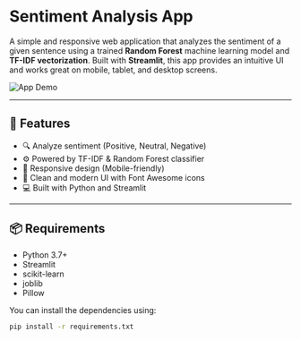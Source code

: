 # Sentiment Analysis App

A simple and responsive web application that analyzes the sentiment of a given sentence using a trained **Random Forest** machine learning model and **TF-IDF vectorization**. Built with **Streamlit**, this app provides an intuitive UI and works great on mobile, tablet, and desktop screens.

![App Demo](https://github.com/Zakariya-Zahid/sentiment-analysis-app/blob/main/assets/demo.gif) <!-- Replace with your actual demo gif or image if available -->

---

## 🚀 Features

- 🔍 Analyze sentiment (Positive, Neutral, Negative)
- ⚙️ Powered by TF-IDF & Random Forest classifier
- 📱 Responsive design (Mobile-friendly)
- 🧠 Clean and modern UI with Font Awesome icons
- 💻 Built with Python and Streamlit

---

## 📦 Requirements

- Python 3.7+
- Streamlit
- scikit-learn
- joblib
- Pillow

You can install the dependencies using:

```bash
pip install -r requirements.txt